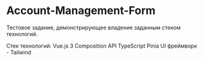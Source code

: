 # Account-Management-Form
Тестовое задание, демонстрирующее владение заданным стеком технологий.

Стек технологий:
Vue.js 3 Composition API
TypeScript
Pinia
UI фреймворк - Tailwind
